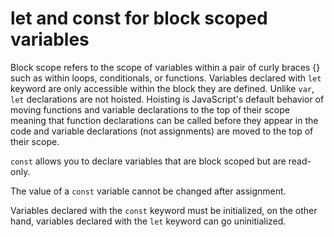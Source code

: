 # let and const for block scoped variables
Block scope refers to the scope of variables within a pair of curly braces {} such as within loops, conditionals, or functions.
Variables declared with `let` keyword are only accessible within the block they are defined.
Unlike `var`, `let` declarations are not hoisted. Hoisting is JavaScript's default behavior of moving functions and variable declarations to the top of their scope meaning that function declarations can be called before they appear in the code and variable declarations (not assignments) are moved to the top of their scope.

`const` allows you to declare variables that are block scoped but are read-only.

The value of a `const` variable cannot be changed after assignment.

Variables declared with the `const` keyword must be initialized, on the other hand, variables declared with the `let` keyword can go uninitialized.